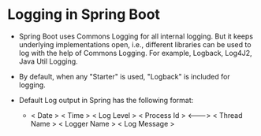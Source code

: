 # Logging in Spring Boot

- Spring Boot uses Commons Logging for all internal logging. But it keeps underlying implementations open, i.e., different libraries can be used to log with the help of Commons Logging. For example, Logback, Log4J2, Java Util Logging.

- By default, when any "Starter" is used, "Logback" is included for logging.

- Default Log output in Spring has the following format:
    - < Date > < Time > < Log Level > < Process Id > <---> < Thread Name > < Logger Name > < Log Message >